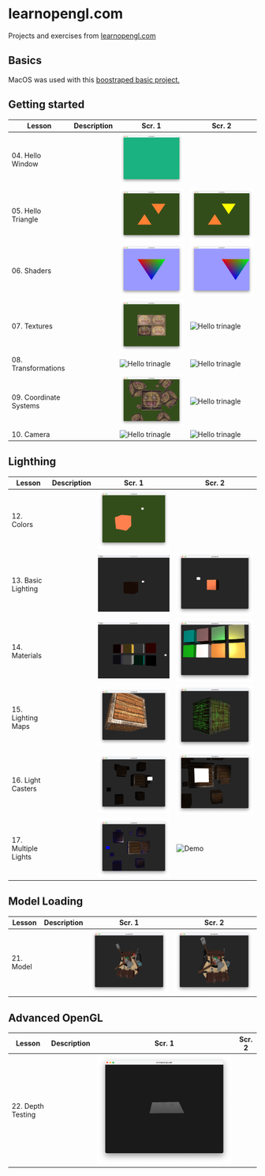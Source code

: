 # learnopengl.com
Projects and exercises from [learnopengl.com](https://learnopengl.com)

## Basics

MacOS was used with this [boostraped basic project.](https://github.com/st235/learnopengl-macos-bootstrap)

## Getting started

| Lesson | Description | Scr. 1 | Scr. 2|
| ----- | ----- | ----- | ----- |
| 04. Hello Window | | ![Creating a window](./images/4-creating-a-window.png) | |
| 05. Hello Triangle | | ![Hello trinagle](./images/5-hello-triangle-ex1+2.png) | ![Hello trinagle](./images/5-hello-triangle-ex3.png) |
| 06. Shaders | | ![Hello trinagle](./images/6-shaders-ex1.png) | ![Hello trinagle](./images/6-shaders-ex2.png) |
| 07. Textures | | ![Hello trinagle](./images/7-textures-ex2.png) | ![Hello trinagle](./images/7-textures-ex4.gif) |
| 08. Transformations | | ![Hello trinagle](./images/8-transformations-ex1.gif) | ![Hello trinagle](./images/8-transformations-ex2.gif) |
| 09. Coordinate Systems | | ![Hello trinagle](./images/9-coordinate-systems-final.png) | ![Hello trinagle](./images/9-coordinate-systems-rotation.gif) |
| 10. Camera | | ![Hello trinagle](./images/10-camera-custom-matrix.gif) | ![Hello trinagle](./images/10-camera-zoom.gif) |

## Lighthing

| Lesson | Description | Scr. 1 | Scr. 2|
| ----- | ----- | ----- | ----- |
| 12. Colors | | ![Colors](./images/12-colors.png) | |
| 13. Basic Lighting | | ![Basic Lighting](./images/13-basic-lighting.gif) | ![GoUround](./images/13-basic-lighting-diffuse-gouraund.png) |
| 14. Materials | | ![Demo](./images/14-materials-demo.gif) | ![Demo Materials](./images/14-materials-demo3.png) |
| 15. Lighting Maps | | ![Base](./images/15-lighting-maps-base2.png) | ![Emission](./images/15-lighting-maps-ex3-alt.png) |
| 16. Light Casters | | ![Positional Light](./images/16-light-casters-positional-light-alt2.png) | ![Spot Light](./images/16-light-casters-spot-light-alt.png) |
| 17. Multiple Lights | | ![Base](./images/17-multiple-lights-alt2.png) | ![Demo](./images/17-multiple-lights.gif) |

## Model Loading

| Lesson | Description | Scr. 1 | Scr. 2|
| ----- | ----- | ----- | ----- |
| 21. Model | | ![Base](./images/21-model.png) | ![Alt. 1](./images/21-model-alt.png) |

## Advanced OpenGL

| Lesson | Description | Scr. 1 | Scr. 2|
| ----- | ----- | ----- | ----- |
| 22. Depth Testing | | ![Base](./images/22-depth-testing.png) | |
